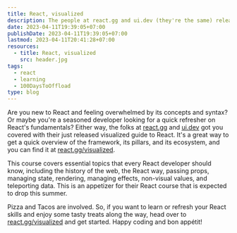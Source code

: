 ```yaml
---
title: React, visualized
description: The people at react.gg and ui.dev (they're the same) released a new React introduction today that is a visualized guide to React
date: 2023-04-11T19:39:05+07:00
publishDate: 2023-04-11T19:39:05+07:00
lastmod: 2023-04-11T20:41:28+07:00
resources:
  - title: React, visualized
    src: header.jpg
tags:
  - react
  - learning
  - 100DaysToOffload
type: blog
---
```


Are you new to React and feeling overwhelmed by its concepts and syntax? Or maybe you're a seasoned developer looking for a quick refresher on React's fundamentals? Either way, the folks at [react.gg](https://react.gg) and [ui.dev](https://ui.dev/) got you covered with their just released visualized guide to React. It's a great way to get a quick overview of the framework, its pillars, and its ecosystem, and you can find it at [react.gg/visualized](https://react.gg/visualized).

This course covers essential topics that every React developer should know, including the history of the web, the React way, passing props, managing state, rendering, managing effects, non-visual values, and teleporting data. This is an appetizer for their React course that is expected to drop this summer.

Pizza and Tacos are involved. So, if you want to learn or refresh your React skills and enjoy some tasty treats along the way, head over to [react.gg/visualized](https://react.gg/visualized) and get started. Happy coding and bon appétit!
